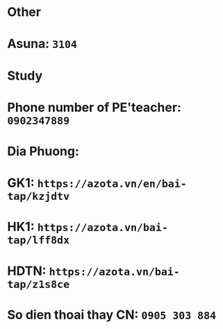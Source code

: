 # Other

# Asuna: `3104`

# Study

# Phone number of PE'teacher: `0902347889`

# Dia Phuong:

# GK1: `https://azota.vn/en/bai-tap/kzjdtv`

# HK1: `https://azota.vn/bai-tap/lff8dx`

# HDTN: `https://azota.vn/bai-tap/z1s8ce`

# So dien thoai thay CN: `0905 303 884`
